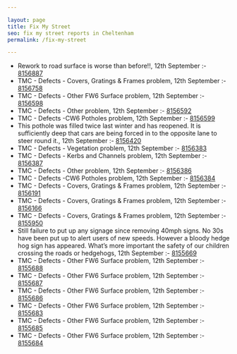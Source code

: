 ```yaml
---

layout: page
title: Fix My Street
seo: fix my street reports in Cheltenham
permalink: /fix-my-street

---
```


<!-- fix_marker starts -->

- Rework to road surface is worse than before!!, 12th September :- [8156887](https://www.fixmystreet.com/report/8156887)
- TMC - Defects - Covers, Gratings & Frames problem, 12th September :- [8156758](https://www.fixmystreet.com/report/8156758)
- TMC - Defects - Other FW6  Surface problem, 12th September :- [8156598](https://www.fixmystreet.com/report/8156598)
- TMC - Defects - Other problem, 12th September :- [8156592](https://www.fixmystreet.com/report/8156592)
- TMC - Defects -CW6 Potholes  problem, 12th September :- [8156599](https://www.fixmystreet.com/report/8156599)
- This pothole was filled twice last winter and has reopened. It is sufficiently deep that cars are being forced in to the opposite lane to steer round it., 12th September :- [8156420](https://www.fixmystreet.com/report/8156420)
- TMC - Defects - Vegetation problem, 12th September :- [8156383](https://www.fixmystreet.com/report/8156383)
- TMC - Defects - Kerbs and Channels problem, 12th September :- [8156387](https://www.fixmystreet.com/report/8156387)
- TMC - Defects - Other problem, 12th September :- [8156386](https://www.fixmystreet.com/report/8156386)
- TMC - Defects -CW6 Potholes  problem, 12th September :- [8156384](https://www.fixmystreet.com/report/8156384)
- TMC - Defects - Covers, Gratings & Frames problem, 12th September :- [8156191](https://www.fixmystreet.com/report/8156191)
- TMC - Defects - Covers, Gratings & Frames problem, 12th September :- [8156166](https://www.fixmystreet.com/report/8156166)
- TMC - Defects - Covers, Gratings & Frames problem, 12th September :- [8155950](https://www.fixmystreet.com/report/8155950)
- Still failure to put up any signage since removing 40mph signs. No 30s have been put up to alert users of new speeds. However a bloody hedge hog sign has appeared. What’s more important the safety of our children crossing the roads or hedgehogs, 12th September :- [8155669](https://www.fixmystreet.com/report/8155669)
- TMC - Defects - Other FW6  Surface problem, 12th September :- [8155688](https://www.fixmystreet.com/report/8155688)
- TMC - Defects - Other FW6  Surface problem, 12th September :- [8155687](https://www.fixmystreet.com/report/8155687)
- TMC - Defects - Other FW6  Surface problem, 12th September :- [8155686](https://www.fixmystreet.com/report/8155686)
- TMC - Defects - Other FW6  Surface problem, 12th September :- [8155683](https://www.fixmystreet.com/report/8155683)
- TMC - Defects - Other FW6  Surface problem, 12th September :- [8155685](https://www.fixmystreet.com/report/8155685)
- TMC - Defects - Other FW6  Surface problem, 12th September :- [8155684](https://www.fixmystreet.com/report/8155684)

<!-- fix_marker ends -->